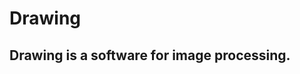 # Drawing

[](https://raw.githubusercontent.com/Leonezz/Drawing/master/asserts/icons/main_icon.svg)

## Drawing is a software for image processing.